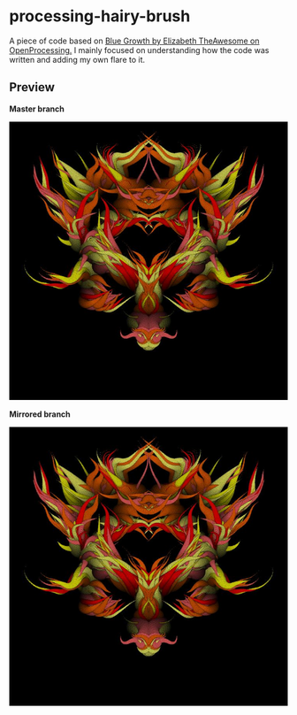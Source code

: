 # processing-hairy-brush

A piece of code based on
[Blue Growth by Elizabeth TheAwesome on OpenProcessing.][key] I mainly focused on understanding how the code was written and adding my own flare to it.

[key]: https://www.openprocessing.org/sketch/178381

## Preview

**Master branch**

![Master_hairy_brush.jpg](https://github.com/Embla-Flatlandsmo/processing-hairy-brush/blob/master/Hairy_brush.JPG)

**Mirrored branch**

![Mirrored_hairy_brush.jpg](https://github.com/Embla-Flatlandsmo/processing-hairy-brush/blob/mirrored/Hairy_brush.JPG)
